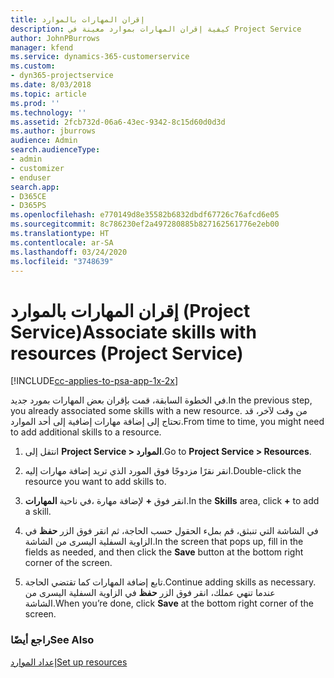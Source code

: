 ```yaml
---
title: إقران المهارات بالموارد
description: كيفية إقران المهارات بموارد معينة في Project Service
author: JohnPBurrows
manager: kfend
ms.service: dynamics-365-customerservice
ms.custom:
- dyn365-projectservice
ms.date: 8/03/2018
ms.topic: article
ms.prod: ''
ms.technology: ''
ms.assetid: 2fcb732d-06a6-43ec-9342-8c15d60d0d3d
ms.author: jburrows
audience: Admin
search.audienceType:
- admin
- customizer
- enduser
search.app:
- D365CE
- D365PS
ms.openlocfilehash: e770149d8e35582b6832dbdf67726c76afcd6e05
ms.sourcegitcommit: 8c786230ef2a497280885b827162561776e2eb00
ms.translationtype: HT
ms.contentlocale: ar-SA
ms.lasthandoff: 03/24/2020
ms.locfileid: "3748639"
---
```

# <a name="associate-skills-with-resources-project-service"></a><span data-ttu-id="b2db3-103">إقران المهارات بالموارد (Project Service)</span><span class="sxs-lookup"><span data-stu-id="b2db3-103">Associate skills with resources (Project Service)</span></span>

[!INCLUDE[cc-applies-to-psa-app-1x-2x](../includes/cc-applies-to-psa-app-1x-2x.md)]

<span data-ttu-id="b2db3-104">في الخطوة السابقة، قمت بإقران بعض المهارات بمورد جديد.</span><span class="sxs-lookup"><span data-stu-id="b2db3-104">In the previous step, you already associated some skills with  a new resource.</span></span> <span data-ttu-id="b2db3-105">من وقت لآخر، قد تحتاج إلى إضافة مهارات إضافية إلى أحد الموارد.</span><span class="sxs-lookup"><span data-stu-id="b2db3-105">From time to time, you might need to add additional skills to a resource.</span></span>  
  
1.  <span data-ttu-id="b2db3-106">انتقل إلى **Project Service > الموارد‬‏‎**.</span><span class="sxs-lookup"><span data-stu-id="b2db3-106">Go to **Project Service > Resources**.</span></span>  
  
2.  <span data-ttu-id="b2db3-107">انقر نقرًا مزدوجًا فوق المورد الذي تريد إضافة مهارات إليه.</span><span class="sxs-lookup"><span data-stu-id="b2db3-107">Double-click the resource you want to add skills to.</span></span>  
  
3.  <span data-ttu-id="b2db3-108">في ناحية **المهارات‏‎**، انقر فوق **+** لإضافة مهارة.</span><span class="sxs-lookup"><span data-stu-id="b2db3-108">In the **Skills** area, click **+** to add a skill.</span></span>  
  
4.  <span data-ttu-id="b2db3-109">في الشاشة التي تنبثق، قم بملء الحقول حسب الحاجة، ثم انقر فوق الزر **حفظ** في الزاوية السفلية اليسرى من الشاشة.</span><span class="sxs-lookup"><span data-stu-id="b2db3-109">In the screen that pops up, fill in the fields as needed, and then click the **Save** button at the bottom right corner of the screen.</span></span>  
  
5.  <span data-ttu-id="b2db3-110">تابع إضافة المهارات كما تقتضي الحاجة.</span><span class="sxs-lookup"><span data-stu-id="b2db3-110">Continue adding skills as necessary.</span></span> <span data-ttu-id="b2db3-111">عندما تنهي عملك، انقر فوق الزر **حفظ** في الزاوية السفلية اليسرى من الشاشة.</span><span class="sxs-lookup"><span data-stu-id="b2db3-111">When you’re done, click **Save** at the bottom right corner of the screen.</span></span>  
  
### <a name="see-also"></a><span data-ttu-id="b2db3-112">راجع أيضًا</span><span class="sxs-lookup"><span data-stu-id="b2db3-112">See Also</span></span>  
 [<span data-ttu-id="b2db3-113">إعداد الموارد</span><span class="sxs-lookup"><span data-stu-id="b2db3-113">Set up resources</span></span>](../project-service/set-up-resources.md)
